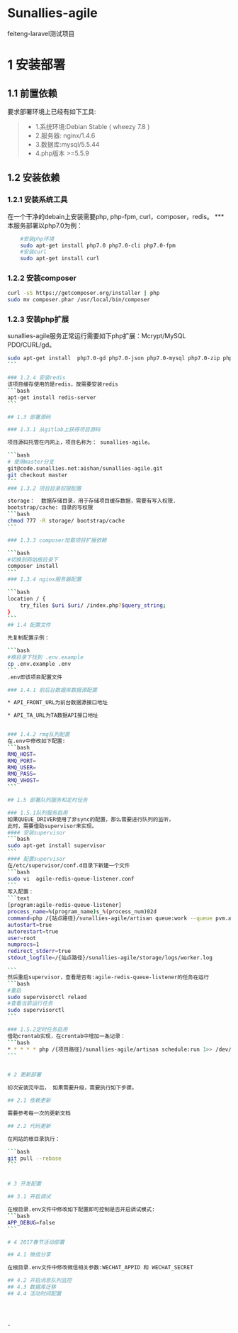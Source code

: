 #  Sunallies-agile
feiteng-laravel测试项目

# 1 安装部署

## 1.1 前置依赖

要求部署环境上已经有如下工具:
> * 1.系统环境:Debian Stable ( wheezy 7.8 )
> * 2.服务器: nginx/1.4.6
> * 3.数据库:mysql/5.5.44
> * 4.php版本 >=5.5.9

## 1.2 安装依赖

### 1.2.1 安装系统工具

在一个干净的debain上安装需要php, php-fpm, curl，composer，redis。
*** 本服务部署以php7.0为例：
```bash
    #安装php环境
    sudo apt-get install php7.0 php7.0-cli php7.0-fpm
    #安装curl
    sudo apt-get install curl
```

### 1.2.2 安装composer

```bash
curl -sS https://getcomposer.org/installer | php
sudo mv composer.phar /usr/local/bin/composer
```

### 1.2.3 安装php扩展

sunallies-agile服务正常运行需要如下php扩展：Mcrypt/MySQL PDO/CURL/gd。
````bash
sudo apt-get install  php7.0-gd php7.0-json php7.0-mysql php7.0-zip php7.0-bcmath php7.0-readline php7.0-mbstring php7.0-xml php7.0-mcrypt php7.0-curl php7.0-sybase
```

### 1.2.4 安装redis
该项目缓存使用的是redis，故需要安装redis
```bash
apt-get install redis-server
```

## 1.3 部署源码

### 1.3.1 从gitlab上获得项目源码

项目源码托管在内网上，项目名称为： sunallies-agile。

```bash
# 使用master分支
git@code.sunallies.net:aishan/sunallies-agile.git
git checkout master
```
### 1.3.2 项目目录权限配置

storage：  数据存储目录，用于存储项目缓存数据，需要有写入权限.
bootstrap/cache: 目录的写权限
```bash
chmod 777 -R storage/ bootstrap/cache
```

### 1.3.3 composer加载项目扩展依赖

```bash
#切换到网站根目录下
composer install
```
### 1.3.4 nginx服务器配置

```bash
location / {
    try_files $uri $uri/ /index.php?$query_string;
}
```
## 1.4 配置文件

先复制配置示例：

```bash
#根目录下找到 .env.example
cp .env.example .env
```
.env即该项目配置文件

### 1.4.1 前后台数据库数据源配置

* API_FRONT_URL为前台数据源接口地址

* API_TA_URL为TA数据API接口地址


### 1.4.2 rmg队列配置
在.env中修改如下配置:
```bash
RMQ_HOST=
RMQ_PORT=
RMQ_USER=
RMQ_PASS=
RMQ_VHOST=
```

## 1.5 部署队列服务和定时任务

### 1.5.1队列服务启用
如果QUEUE_DRIVER使用了非sync的配置，那么需要进行队列的监听，
此时，需要借助supervisor来实现。
#### 安装supervisor
```bash
sudo apt-get install supervisor
```
#### 配置supervisor
在/etc/supervisor/conf.d目录下新建一个文件
```bash
sudo vi  agile-redis-queue-listener.conf
```
写入配置：
```text
[program:agile-redis-queue-listener]
process_name=%(program_name)s_%(process_num)02d
command=php /{站点路径}/sunallies-agile/artisan queue:work --queue pvm.api.profits  --sleep=1 --tries=3 --daemon
autostart=true
autorestart=true
user=root
numprocs=1
redirect_stderr=true
stdout_logfile=/{站点路径}/sunallies-agile/storage/logs/worker.log

```
然后重启supervisor，查看是否有:agile-redis-queue-listener的任务在运行
```bash
#重启
sudo supervisorctl relaod
#查看当前运行任务
sudo supervisorctl
```

### 1.5.2定时任务启用
借助crontab实现，在crontab中增加一条记录：
```bash
* * * * * php /{项目路径}/sunallies-agile/artisan schedule:run 1>> /dev/null 2>&1
```


# 2 更新部署

初次安装完毕后， 如果需要升级，需要执行如下步骤。

## 2.1 依赖更新

需要参考每一次的更新文档

## 2.2 代码更新

在网站的根目录执行：

```bash
git pull --rebase
```


# 3 开发配置

## 3.1 开启调试

在根目录.env文件中修改如下配置即可控制是否开启调试模式:
```bash
APP_DEBUG=false
```

# 4 2017春节活动部署

## 4.1 微信分享

在根目录.env文件中修改微信相关参数:WECHAT_APPID 和 WECHAT_SECRET

## 4.2 开启消息队列监控
## 4.3 数据库迁移
## 4.4 活动时间配置




-
